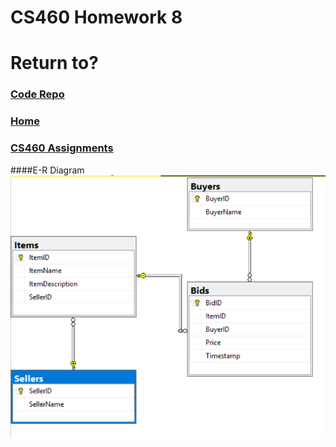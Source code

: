 # CS460 Homework 8

# Return to?
### [Code Repo](https://github.com/Alex-Bishop1296/Alex-Bishop1296.github.io) 
### [Home](../index.md) 
### [CS460 Assignments](cls-cs460.md) 



####E-R Diagram
![E-R Diagram](example/hw8ex/ERD.PNG)

